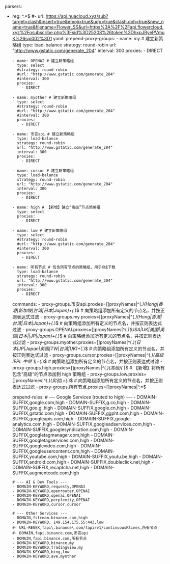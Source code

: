 parsers:
  - reg: ^.*$
  #- url: https://api.huacloud.xyz/sub?target=clash&insert=true&emoji=true&udp=true&clash.doh=true&new_name=true&filename=Flower_SS&url=https%3A%2F%2Fapi.flowercloud.xyz%2Fosubscribe.php%3Fsid%3D25208%26token%3DhxpJRyePVmuK%26sip002%3D1
    yaml:
      prepend-proxy-groups:
        - name: my # 建立新策略组
          type: load-balance
          strategy: round-robin
          url: "http://www.gstatic.com/generate_204"
          interval: 300
          proxies:
            - DIRECT
      
        - name: OPENAI # 建立新策略组
          type: select
          #strategy: round-robin
          #url: "http://www.gstatic.com/generate_204"
          #interval: 300
          proxies:
            - DIRECT 
        
        - name: myother # 建立新策略组
          type: select
          #strategy: round-robin
          #url: "http://www.gstatic.com/generate_204"
          #interval: 300
          proxies:
            - DIRECT  
        
        - name: 币安api # 建立新策略组
          type: load-balance
          strategy: round-robin
          url: "http://www.gstatic.com/generate_204"
          interval: 300
          proxies:
            - DIRECT
        
        - name: cursor # 建立新策略组
          type: load-balance
          strategy: round-robin
          url: "http://www.gstatic.com/generate_204"
          interval: 300
          proxies:
            - DIRECT
        
        - name: high # 【新增】建立“高级”节点策略组
          type: select
          proxies:
            - DIRECT

        - name: low # 建立新策略组
          type: select
          #strategy: round-robin
          #url: "http://www.gstatic.com/generate_204"
          #interval: 300
          proxies:
            - DIRECT
        
        - name: 所有节点 # 包含所有节点的策略组，用于K线下载
          type: load-balance
          strategy: round-robin
          url: "http://www.gstatic.com/generate_204"
          interval: 300
          proxies:
            - DIRECT

      commands:
        - proxy-groups.币安api.proxies=[]proxyNames|^(.*)(Hong|香港|新加坡|台湾|日本|Japan)+(.*)$    # 向策略组添加所有定义的节点名，并按正则表达式过滤
        - proxy-groups.my.proxies=[]proxyNames|^(.*)(Hong|香港|台湾|日本|Japan)+(.*)$    # 向策略组添加所有定义的节点名，并按正则表达式过滤
        - proxy-groups.OPENAI.proxies=[]proxyNames|^(.*)(USA|UK|美国|英国|日本||JP|Japan)+(.*)$    # 向策略组添加所有定义的节点名，并按正则表达式过滤
        - proxy-groups.myother.proxies=[]proxyNames|^(.*)(日本|JP|Japan|英国|TW|台湾|UK)+(.*)$    # 向策略组添加所有定义的节点名，并按正则表达式过滤
        - proxy-groups.cursor.proxies=[]proxyNames|^(.*)(高级 IEPL 中继 1)+(.*)$    # 向策略组添加所有定义的节点名，并按正则表达式过滤
        - proxy-groups.high.proxies=[]proxyNames|^(.*)(高级)(.*)$    # 【新增】将所有包含“高级”的节点添加到 high 策略组
        - proxy-groups.low.proxies=[]proxyNames|^(.*)(实验)+(.*)$    # 向策略组添加所有定义的节点名，并按正则表达式过滤
        - proxy-groups.所有节点.proxies=[]proxyNames|^.*$
        
      prepend-rules:
        # --- Google Services (routed to high) ---
        - DOMAIN-SUFFIX,google.com,high
        - DOMAIN-SUFFIX,g.co,high
        - DOMAIN-SUFFIX,goo.gl,high
        - DOMAIN-SUFFIX,google.cn,high
        - DOMAIN-SUFFIX,gstatic.com,high
        - DOMAIN-SUFFIX,ggpht.com,high
        - DOMAIN-SUFFIX,googleapis.com,high
        - DOMAIN-SUFFIX,google-analytics.com,high
        - DOMAIN-SUFFIX,googleadservices.com,high
        - DOMAIN-SUFFIX,googlesyndication.com,high
        - DOMAIN-SUFFIX,googletagmanager.com,high
        - DOMAIN-SUFFIX,googletagservices.com,high
        - DOMAIN-SUFFIX,googlevideo.com,high
        - DOMAIN-SUFFIX,googleusercontent.com,high
        - DOMAIN-SUFFIX,youtube.com,high
        - DOMAIN-SUFFIX,youtu.be,high
        - DOMAIN-SUFFIX,android.com,high
        - DOMAIN-SUFFIX,doubleclick.net,high
        - DOMAIN-SUFFIX,recaptcha.net,high
        - DOMAIN-SUFFIX,augmentcode.com,high

        # --- AI & Dev Tools ---
        - DOMAIN-KEYWORD,requesty,OPENAI
        - DOMAIN-KEYWORD,openrouter,OPENAI
        - DOMAIN-KEYWORD,openai,OPENAI
        - DOMAIN-KEYWORD,perplexity,OPENAI
        - DOMAIN-KEYWORD,cursor,cursor
        
        # --- Other Services ---
        - DOMAIN,fstream.binance.com,high
        - DOMAIN-KEYWORD, 149.154.175.55:443,low
        #- URL-REGEX,fapi\.binance\.com/fapi/v1/continuousKlines,所有节点
        #- DOMAIN,fapi.binance.com,币安api
        - DOMAIN,fapi.binance.com,所有节点
        - DOMAIN-KEYWORD,binance,my
        - DOMAIN-KEYWORD,tradingview,my
        - DOMAIN-KEYWORD,bing,low
        - DOMAIN-KEYWORD,ave,myother